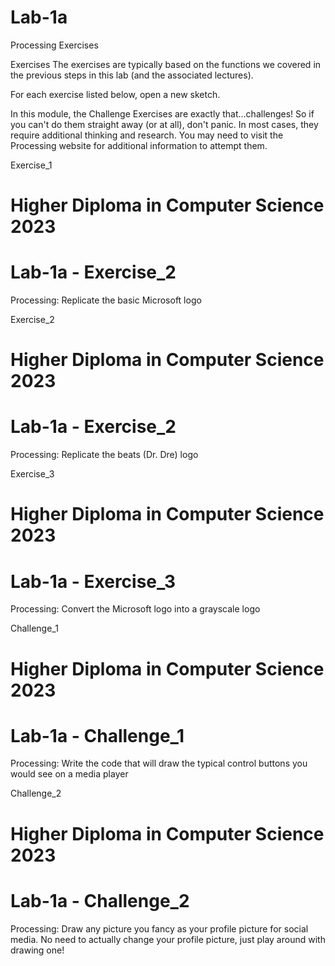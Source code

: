 # Lab-1a
Processing Exercises

Exercises
The exercises are typically based on the functions we covered in the previous steps in this lab (and the associated lectures).

For each exercise listed below, open a new sketch.

In this module, the Challenge Exercises are exactly that…challenges! So if you can't do them straight away (or at all), don't panic. In most cases, they require additional thinking and research. You may need to visit the Processing website for additional information to attempt them.

Exercise_1

# Higher Diploma in Computer Science 2023
# Lab-1a - Exercise_2
Processing: Replicate the basic Microsoft logo 

Exercise_2

# Higher Diploma in Computer Science 2023
# Lab-1a - Exercise_2
Processing: Replicate the beats (Dr. Dre) logo

Exercise_3

# Higher Diploma in Computer Science 2023
# Lab-1a - Exercise_3
Processing: Convert the Microsoft logo into a grayscale logo


Challenge_1

# Higher Diploma in Computer Science 2023
# Lab-1a - Challenge_1
Processing: Write the code that will draw the typical control buttons you would see on a media player


Challenge_2

# Higher Diploma in Computer Science 2023
# Lab-1a - Challenge_2
Processing: Draw any picture you fancy as your profile picture for social media. No need to actually change your profile picture, just play around with drawing one!


